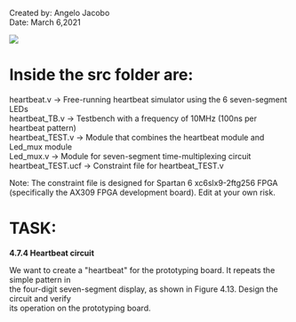 Created by: Angelo Jacobo   
Date: March 6,2021  


[![](https://user-images.githubusercontent.com/87559347/126058171-ac9cd514-fa08-4f01-a103-ddf2d65138d4.png)](https://youtu.be/TlNdaBp-t7g)


# Inside the src folder are:  
heartbeat.v -> Free-running heartbeat simulator using the 6 seven-segment LEDs  
heartbeat_TB.v -> Testbench with a frequency of 10MHz (100ns per heartbeat pattern)    
heartbeat_TEST.v -> Module that combines the heartbeat module and Led_mux module   
Led_mux.v -> Module for seven-segment time-multiplexing circuit   
heartbeat_TEST.ucf -> Constraint file for heartbeat_TEST.v   

Note: The constraint file is designed for Spartan 6 xc6slx9-2ftg256 FPGA (specifically the AX309 FPGA development board). Edit at your own risk.  

# TASK:  
**4.7.4 Heartbeat circuit**  

We want to create a "heartbeat" for the prototyping board. It repeats the simple pattern in  
the four-digit seven-segment display, as shown in Figure 4.13. Design the circuit and verify  
its operation on the prototyping board.   
